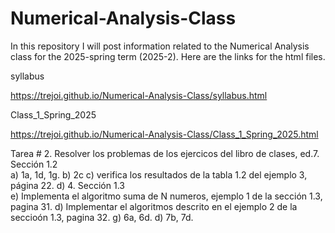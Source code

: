 # Numerical-Analysis-Class
In this repository I will post information related to the Numerical Analysis class for the 2025-spring term (2025-2).
Here are the links for the html files.

syllabus

https://trejoi.github.io/Numerical-Analysis-Class/syllabus.html

Class_1_Spring_2025

https://trejoi.github.io/Numerical-Analysis-Class/Class_1_Spring_2025.html

Tarea # 2.
Resolver los problemas de los ejercicos del libro de clases, ed.7. 
Sección 1.2  
   a) 1a, 1d, 1g.
   b) 2c
   c) verifica los resultados de la tabla 1.2 del ejemplo 3, página 22. 
   d) 4.
 Sección 1.3  
   e) Implementa el algoritmo suma de N numeros, ejemplo 1 de la sección 1.3, pagina 31.
   d) Implementar el algoritmos descrito en el ejemplo 2 de la seccioón 1.3, pagina 32.
   g) 6a, 6d.
   d) 7b, 7d.
   
   

